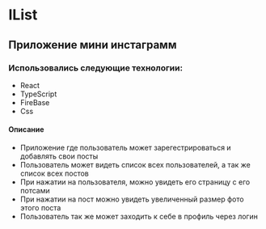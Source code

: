 # IList
## Приложение мини инстаграмм
### Использовались следующие технологии:
- React
- TypeScript
- FireBase
- Css
#### Описание
- Приложение где пользователь может зарегестрироваться и добавлять свои посты
- Пользователь может видеть список всех пользователей, а так же список всех постов
- При нажатии на пользователя, можно увидеть его страницу с его потсами
- При нажатии на пост можно увидеть увеличенный размер фото этого поста
- Пользователь так же может заходить к себе в профиль через логин

